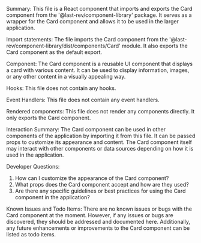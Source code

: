 Summary:
This file is a React component that imports and exports the Card component from the '@last-rev/component-library' package. It serves as a wrapper for the Card component and allows it to be used in the larger application.

Import statements:
The file imports the Card component from the '@last-rev/component-library/dist/components/Card' module. It also exports the Card component as the default export.

Component:
The Card component is a reusable UI component that displays a card with various content. It can be used to display information, images, or any other content in a visually appealing way.

Hooks:
This file does not contain any hooks.

Event Handlers:
This file does not contain any event handlers.

Rendered components:
This file does not render any components directly. It only exports the Card component.

Interaction Summary:
The Card component can be used in other components of the application by importing it from this file. It can be passed props to customize its appearance and content. The Card component itself may interact with other components or data sources depending on how it is used in the application.

Developer Questions:
1. How can I customize the appearance of the Card component?
2. What props does the Card component accept and how are they used?
3. Are there any specific guidelines or best practices for using the Card component in the application?

Known Issues and Todo Items:
There are no known issues or bugs with the Card component at the moment. However, if any issues or bugs are discovered, they should be addressed and documented here. Additionally, any future enhancements or improvements to the Card component can be listed as todo items.